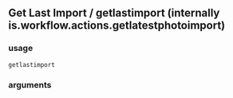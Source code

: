
## Get Last Import / getlastimport (internally is.workflow.actions.getlatestphotoimport)

### usage
`getlastimport `

### arguments

